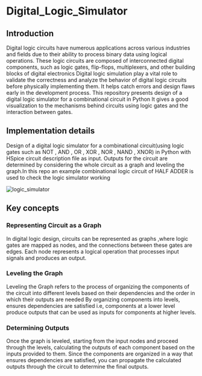 # Digital_Logic_Simulator

## Introduction

Digital logic circuits have numerous applications across various industries and fields due to their ability to process binary data using logical operations.
These logic circuits are composed of interconnected digital components, such as logic gates, flip-flops, multiplexers, and other building blocks of digital electronics
Digital logic simulation play a vital role to validate the correctness and analyze the behavior of digital logic circuits before physically implementing them.
It helps catch errors and design flaws early in the development process.
This repository presents design of a digital logic simulator for a combinational circuit in Python 
It gives a good visualization to the mechanisms behind circuits using logic gates and the interaction between gates.

## Implementation details
Design of a digital logic simulator for a combinational circuit(using logic gates such as NOT , AND , OR , XOR , NOR , NAND , XNOR) in Python with HSpice circuit description file as input.
Outputs for the circuit are determined by considering the whole circuit as a graph and leveling the graph.In this repo an example combinational logic circuit of HALF ADDER is used to check the logic simulator working

![logic_simulator](https://github.com/Pavanija/Digital_logic_simulator/assets/140067158/09c9e826-1bc9-4108-94ce-d56f33ec0549)
## Key concepts 
### Representing Circuit as a Graph
In digital logic design, circuits can be represented as graphs ,where logic gates are mapped as nodes, and the connections between these gates are edges. 
Each node represents a logical operation  that processes input signals and produces an output.
### Leveling the Graph
Leveling the Graph refers to the process of organizing the components of the circuit into different levels based on their dependencies and the order in which their outputs are needed
By organizing components into levels,  ensures dependencies are satisfied i.e, components at a lower level produce outputs that can be used as inputs for components at higher levels.
### Determining Outputs
Once the graph is leveled, starting from the input nodes and proceed through the levels, calculating the outputs of each component based on the inputs provided to them. 
Since the components are organized in a way that ensures dependencies are satisfied, you can propagate the calculated outputs through the circuit to determine the final outputs.






 
